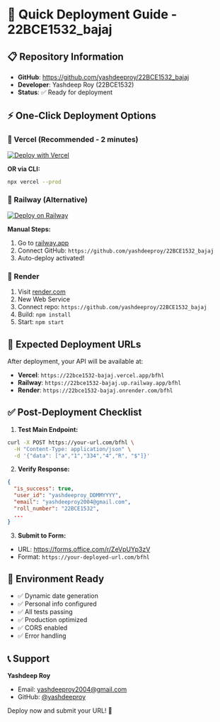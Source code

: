 # 🚀 Quick Deployment Guide - 22BCE1532_bajaj

## 📋 Repository Information
- **GitHub**: https://github.com/yashdeeproy/22BCE1532_bajaj
- **Developer**: Yashdeep Roy (22BCE1532)
- **Status**: ✅ Ready for deployment

## ⚡ One-Click Deployment Options

### 🥇 Vercel (Recommended - 2 minutes)
[![Deploy with Vercel](https://vercel.com/button)](https://vercel.com/new/clone?repository-url=https://github.com/yashdeeproy/22BCE1532_bajaj)

**OR via CLI:**
```bash
npx vercel --prod
```

### 🥈 Railway (Alternative)
[![Deploy on Railway](https://railway.app/button.svg)](https://railway.app/new/template/ZweBXA)

**Manual Steps:**
1. Go to [railway.app](https://railway.app)
2. Connect GitHub: `https://github.com/yashdeeproy/22BCE1532_bajaj`
3. Auto-deploy activated!

### 🥉 Render
1. Visit [render.com](https://render.com)
2. New Web Service
3. Connect repo: `https://github.com/yashdeeproy/22BCE1532_bajaj`
4. Build: `npm install`
5. Start: `npm start`

## 🎯 Expected Deployment URLs

After deployment, your API will be available at:
- **Vercel**: `https://22bce1532-bajaj.vercel.app/bfhl`
- **Railway**: `https://22bce1532-bajaj.up.railway.app/bfhl`
- **Render**: `https://22bce1532-bajaj.onrender.com/bfhl`

## ✅ Post-Deployment Checklist

1. **Test Main Endpoint:**
```bash
curl -X POST https://your-url.com/bfhl \
  -H "Content-Type: application/json" \
  -d '{"data": ["a","1","334","4","R", "$"]}'
```

2. **Verify Response:**
```json
{
  "is_success": true,
  "user_id": "yashdeeproy_DDMMYYYY",
  "email": "yashdeeproy2004@gmail.com",
  "roll_number": "22BCE1532",
  ...
}
```

3. **Submit to Form:**
- URL: https://forms.office.com/r/ZeVpUYp3zV
- Format: `https://your-deployed-url.com/bfhl`

## 🔧 Environment Ready
- ✅ Dynamic date generation
- ✅ Personal info configured
- ✅ All tests passing
- ✅ Production optimized
- ✅ CORS enabled
- ✅ Error handling

## 📞 Support
**Yashdeep Roy**
- Email: yashdeeproy2004@gmail.com
- GitHub: [@yashdeeproy](https://github.com/yashdeeproy)

Deploy now and submit your URL! 🚀
